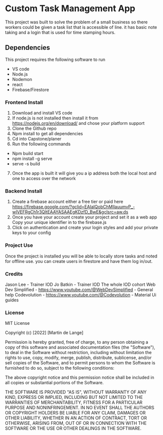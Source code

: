 # Custom Task Management App

This project was built to solve the problem of a small business so there workers could be given a task list
that is accessible of line. it has basic note taking and a login that is used for time stamping hours. 

## Dependencies 

This project requires the following software to run

* VS code
* Node.js
* Nodemon
* react
* Firebase/Firestore 

### Frontend Install

1. Download and install VS code
2. If node.js is not installed then install it from  https://nodejs.org/en/download/  and chose your platform support
3. Clone the Github repo
4. Npm install to get all dependencies 
5. Cd into Capstone/planer
6. Run the following commands
 * Npm build start
 * npm install -g serve
 * serve -s build


7. Once the app is built it will give you a ip address both the local host and one to access over the network 

### Backend Install

1. Create a firebase account either a free tier or paid here https://firebase.google.com/?gclid=EAIaIQobChMIlauumvP_-wIVEFRgCh1r3QltEAAYASAAEgKDzfD_BwE&gclsrc=aw.ds 
2. Once you have your account  create your project and set it as a web app
Copy your unique identifier in to the firebase.js
3. Click on authentication and create your login styles and add your private keys to your config

### Project Use

Once the project is installed you will be able to locally store tasks and noted for offline use. you can create users in firestore and have them log in/out.

### Credits

Jason Lee - Trainer IOD
Jo Batkin - Trainer IOD
The whole IOD cohort 
Web Dev Simplified - https://www.youtube.com/@WebDevSimplified - General help
Codevolution - https://www.youtube.com/@Codevolution - Material Ui guides

### License  

MIT License

Copyright (c) [2022] [Martin de Lange]

Permission is hereby granted, free of charge, to any person obtaining a copy
of this software and associated documentation files (the "Software"), to deal
in the Software without restriction, including without limitation the rights
to use, copy, modify, merge, publish, distribute, sublicense, and/or sell
copies of the Software, and to permit persons to whom the Software is
furnished to do so, subject to the following conditions:

The above copyright notice and this permission notice shall be included in all
copies or substantial portions of the Software.

THE SOFTWARE IS PROVIDED "AS IS", WITHOUT WARRANTY OF ANY KIND, EXPRESS OR
IMPLIED, INCLUDING BUT NOT LIMITED TO THE WARRANTIES OF MERCHANTABILITY,
FITNESS FOR A PARTICULAR PURPOSE AND NONINFRINGEMENT. IN NO EVENT SHALL THE
AUTHORS OR COPYRIGHT HOLDERS BE LIABLE FOR ANY CLAIM, DAMAGES OR OTHER
LIABILITY, WHETHER IN AN ACTION OF CONTRACT, TORT OR OTHERWISE, ARISING FROM,
OUT OF OR IN CONNECTION WITH THE SOFTWARE OR THE USE OR OTHER DEALINGS IN THE
SOFTWARE.
